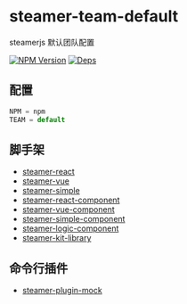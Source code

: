 # steamer-team-default

steamerjs 默认团队配置

[![NPM Version](https://img.shields.io/npm/v/steamer-team-default.svg?style=flat)](https://www.npmjs.com/package/steamer-team-default)
[![Deps](https://david-dm.org/steamerjs/steamer-team-default.svg)](https://david-dm.org/steamerjs/steamer-team-default)

## 配置

```javascript
NPM = npm
TEAM = default
```

## 脚手架
* [steamer-react](https://github.com/steamerjs/steamer-react)
* [steamer-vue](https://github.com/steamerjs/steamer-vue)
* [steamer-simple](https://github.com/steamerjs/steamer-simple)
* [steamer-react-component](https://github.com/steamerjs/steamer-react-component)
* [steamer-vue-component](https://github.com/steamerjs/steamer-vue-component)
* [steamer-simple-component](https://github.com/steamerjs/steamer-simple-component)
* [steamer-logic-component](https://github.com/steamerjs/steamer-logic-component)
* [steamer-kit-library](https://github.com/steamerjs/steamer-kit-library)

## 命令行插件
* [steamer-plugin-mock](https://github.com/steamerjs/steamer-plugin-mock)
